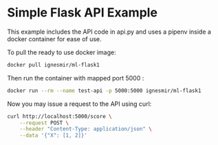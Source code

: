 # Simple Flask API Example
This example includes the API code in api.py and uses a pipenv inside a docker container for ease of use.

To pull the ready to use docker image:
```bash
docker pull ignesmir/ml-flask1
```
Then run the container with mapped port 5000 :
```bash
docker run --rm --name test-api -p 5000:5000 ignesmir/ml-flask1
```
Now you may issue a request to the API using curl:
```bash
curl http://localhost:5000/score \
    --request POST \
    --header "Content-Type: application/json" \
    --data '{"X": [1, 2]}'
```